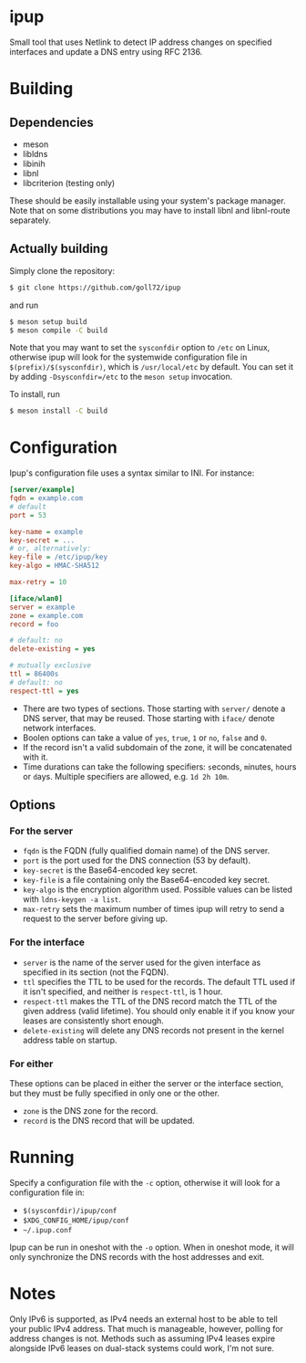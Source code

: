 ipup
====

Small tool that uses Netlink to detect IP address changes
on specified interfaces and update a DNS entry using RFC 2136.

# Building

## Dependencies

 * meson
 * libldns
 * libinih
 * libnl
 * libcriterion (testing only)

These should be easily installable using your system's package manager.
Note that on some distributions you may have to install libnl and
libnl-route separately.

## Actually building

Simply clone the repository:

```sh
$ git clone https://github.com/goll72/ipup
```

and run

```sh
$ meson setup build
$ meson compile -C build
```

Note that you may want to set the `sysconfdir` option to `/etc` on Linux,
otherwise ipup will look for the systemwide configuration file in
`$(prefix)/$(sysconfdir)`, which is `/usr/local/etc` by default. You can set
it by adding `-Dsysconfdir=/etc` to the `meson setup` invocation.

To install, run

```sh
$ meson install -C build
```

# Configuration

Ipup's configuration file uses a syntax similar to INI. For instance:

```ini
[server/example]
fqdn = example.com
# default
port = 53

key-name = example
key-secret = ...
# or, alternatively:
key-file = /etc/ipup/key
key-algo = HMAC-SHA512

max-retry = 10

[iface/wlan0]
server = example
zone = example.com
record = foo

# default: no
delete-existing = yes

# mutually exclusive
ttl = 86400s
# default: no
respect-ttl = yes
```

 - There are two types of sections. Those starting with `server/` denote a DNS server,
    that may be reused. Those starting with `iface/` denote network interfaces.
 - Boolen options can take a value of `yes`, `true`, `1` or `no`, `false` and `0`.
 - If the record isn't a valid subdomain of the zone, it will be concatenated with it.
 - Time durations can take the following specifiers: `s`econds, `m`inutes, `h`ours or `d`ays.
    Multiple specifiers are allowed, e.g. `1d 2h 10m`.

## Options

### For the server

 - `fqdn` is the FQDN (fully qualified domain name) of the DNS server.
 - `port` is the port used for the DNS connection (53 by default).
 - `key-secret` is the Base64-encoded key secret.
 - `key-file` is a file containing only the Base64-encoded key secret.
 - `key-algo` is the encryption algorithm used. Possible values can be listed with
    `ldns-keygen -a list`.
 - `max-retry` sets the maximum number of times ipup will retry to send
    a request to the server before giving up.

### For the interface

 - `server` is the name of the server used for the given interface as specified in its
    section (not the FQDN).
 - `ttl` specifies the TTL to be used for the records. The default TTL used if
    it isn't specified, and neither is `respect-ttl`, is 1 hour.
 - `respect-ttl` makes the TTL of the DNS record match the TTL of the given
    address (valid lifetime). You should only enable it if you know your leases are
    consistently short enough.
 - `delete-existing` will delete any DNS records not present in the kernel
    address table on startup.

### For either

These options can be placed in either the server or the interface section,
but they must be fully specified in only one or the other.

 - `zone` is the DNS zone for the record.
 - `record` is the DNS record that will be updated.

# Running

Specify a configuration file with the `-c` option, otherwise it will
look for a configuration file in:

 * `$(sysconfdir)/ipup/conf`
 * `$XDG_CONFIG_HOME/ipup/conf`
 * `~/.ipup.conf`

Ipup can be run in oneshot with the `-o` option. When in oneshot mode, it
will only synchronize the DNS records with the host addresses and exit.

# Notes

Only IPv6 is supported, as IPv4 needs an external host to be able to tell your
public IPv4 address. That much is manageable, however, polling for address
changes is not. Methods such as assuming IPv4 leases expire alongside IPv6
leases on dual-stack systems could work, I'm not sure.
